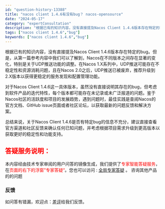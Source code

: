 ```yaml
---
id: "question-history-13388"
title: "nacos client 1.4.6有没有bug？ nacos-opensource"
date: "2024-05-17"
category: "expertConsultation"
description: "根据已有的知识内容，没有直接提及Nacos Client 1.4.6版本存在特定的bug。但是，从第一篇参考内容中我们可以了解到，Nacos在不同版本之间存在显著的变化，特别是关于UDP推送功能的调整。在Nacos 1.X系列中，UDP推送可能存在不稳定性和资源消耗问题，且在Nacos 2.0之后，"
tags: ["nacos client 1.4.6","bug"]
keywords: ["nacos client 1.4.6","bug"]
---
```


根据已有的知识内容，没有直接提及Nacos Client 1.4.6版本存在特定的bug。但是，从第一篇参考内容中我们可以了解到，Nacos在不同版本之间存在显著的变化，特别是关于UDP推送功能的调整。在Nacos 1.X系列中，UDP推送可能存在不稳定性和资源消耗问题，且在Nacos 2.0之后，UDP推送已被废弃，推荐升级到2.X版本以获得更稳定的服务发现和配置管理功能。

对于Nacos Client 1.4.6这一具体版本，虽然没有直接说明其存在的bug，但考虑到软件产品的迭代特性，每个版本都可能存在未记录或未广泛报道的问题。鉴于Nacos社区的活跃度和项目的发展趋势，遇到问题时，最佳实践是查阅Nacos的官方文档、GitHub issue页面或者社区论坛，以获取最新的问题反馈和解决方案。

总结来说，关于Nacos Client 1.4.6是否有特定bug的信息不充分，建议直接查看官方渠道和社区反馈来确认任何已知问题，并考虑根据项目需求升级到更高版本以获取更好的稳定性和功能支持。
## <font color="#FF0000">答疑服务说明：</font> 

本内容经由技术专家审阅的用户问答的镜像生成，我们提供了<font color="#FF0000">专家智能答疑服务</font>，在<font color="#FF0000">页面的右下的浮窗”专家答疑“</font>。您也可以访问 : [全局专家答疑](https://opensource.alibaba.com/chatBot) 。 咨询其他产品的的问题

### 反馈
如问答有错漏，欢迎点：[差评](https://ai.nacos.io/user/feedbackByEnhancerGradePOJOID?enhancerGradePOJOId=13883)给我们反馈。
